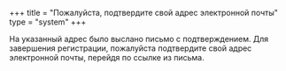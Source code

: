 +++
title = "Пожалуйста, подтвердите свой адрес электронной почты"
type = "system"
+++

На указанный адрес было выслано письмо с подтверждением. Для завершения
регистрации, пожалуйста подтвердите свой адрес электронной почты, перейдя по
ссылке из письма.
